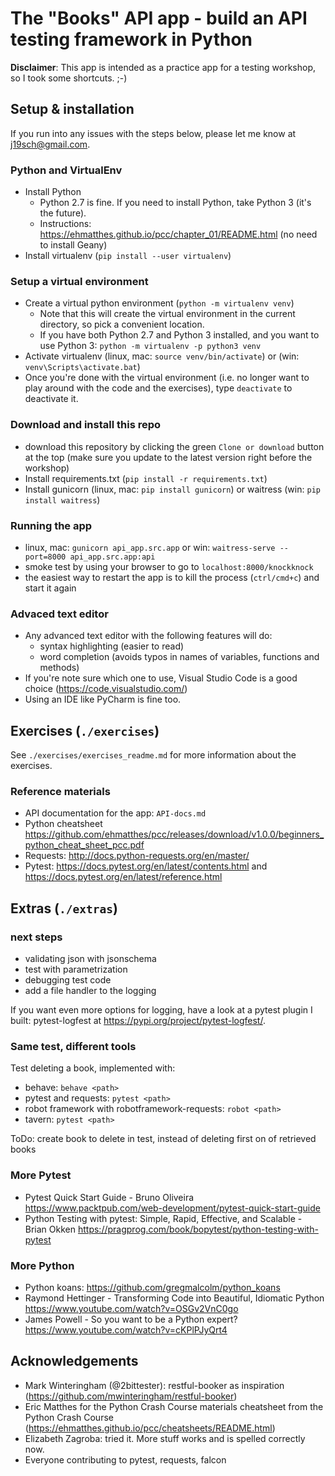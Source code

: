# The "Books" API app - build an API testing framework in Python

**Disclaimer**: 
This app is intended as a practice app for a testing workshop, so I took some shortcuts. ;-)


## Setup & installation

If you run into any issues with the steps below, please let me know at j19sch@gmail.com.

### Python and VirtualEnv
- Install Python
    - Python 2.7 is fine. If you need to install Python, take Python 3 (it's the future).
    - Instructions: https://ehmatthes.github.io/pcc/chapter_01/README.html (no need to install Geany)
- Install virtualenv (`pip install --user virtualenv`)

### Setup a virtual environment
- Create a virtual python environment (`python -m virtualenv venv`)
	- Note that this will create the virtual environment in the current directory, so pick a convenient location.
	- If you have both Python 2.7 and Python 3 installed, and you want to use Python 3:
	`python -m virtualenv -p python3 venv`
- Activate virtualenv (linux, mac: `source venv/bin/activate`) or (win: `venv\Scripts\activate.bat`)
- Once you're done with the virtual environment (i.e. no longer want to play around with the code and the exercises), type `deactivate`
to deactivate it.

### Download and install this repo
- download this repository by clicking the green `Clone or download` button at the top (make sure you update to
the latest version right before the workshop) 
- Install requirements.txt (`pip install -r requirements.txt`)
- Install gunicorn (linux, mac: `pip install gunicorn`) or
waitress (win: `pip install waitress`)

### Running the app
- linux, mac: `gunicorn api_app.src.app` or win: `waitress-serve --port=8000 api_app.src.app:api`
- smoke test by using your browser to go to `localhost:8000/knockknock`
- the easiest way to restart the app is to kill the process (`ctrl/cmd+c`) and start it again

### Advaced text editor
- Any advanced text editor with the following features will do:
    - syntax highlighting (easier to read)
    - word completion (avoids typos in names of variables, functions and methods)
- If you're note sure which one to use, Visual Studio Code is a good choice
(https://code.visualstudio.com/)
- Using an IDE like PyCharm is fine too.



## Exercises  (`./exercises`)
See `./exercises/exercises_readme.md` for more information about the exercises.

### Reference materials
- API documentation for the app: `API-docs.md`
- Python cheatsheet
https://github.com/ehmatthes/pcc/releases/download/v1.0.0/beginners_python_cheat_sheet_pcc.pdf
- Requests:
http://docs.python-requests.org/en/master/
- Pytest:
https://docs.pytest.org/en/latest/contents.html and https://docs.pytest.org/en/latest/reference.html



## Extras (`./extras`)

### next steps
- validating json with jsonschema
- test with parametrization
- debugging test code
- add a file handler to the logging

If you want even more options for logging, have a look at a pytest plugin I built: pytest-logfest at 
https://pypi.org/project/pytest-logfest/.

### Same test, different tools
Test deleting a book, implemented with:
- behave: `behave <path>`
- pytest and requests: `pytest <path>`
- robot framework with robotframework-requests: `robot <path>`
- tavern: `pytest <path>`

ToDo: create book to delete in test, instead of deleting first on of retrieved books

### More Pytest
- Pytest Quick Start Guide - Bruno Oliveira
https://www.packtpub.com/web-development/pytest-quick-start-guide
- Python Testing with pytest: Simple, Rapid, Effective, and Scalable - Brian Okken
https://pragprog.com/book/bopytest/python-testing-with-pytest

### More Python
- Python koans: https://github.com/gregmalcolm/python_koans
- Raymond Hettinger - Transforming Code into Beautiful, Idiomatic
Python https://www.youtube.com/watch?v=OSGv2VnC0go
- James Powell - So you want to be a Python expert? https://www.youtube.com/watch?v=cKPlPJyQrt4



## Acknowledgements
- Mark Winteringham (@2bittester): restful-booker as inspiration
(https://github.com/mwinteringham/restful-booker)
- Eric Matthes for the Python Crash Course materials cheatsheet from the Python Crash Course
(https://ehmatthes.github.io/pcc/cheatsheets/README.html)
- Elizabeth Zagroba: tried it. More stuff works and is spelled correctly now.
- Everyone contributing to pytest, requests, falcon
